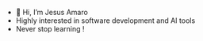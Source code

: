 - 👋 Hi, I’m Jesus Amaro
- Highly interested in software development and AI tools
- Never stop learning !

<!---
jamaroc/jamaroc is a ✨ special ✨ repository because its `README.md` (this file) appears on your GitHub profile.
You can click the Preview link to take a look at your changes.
--->
